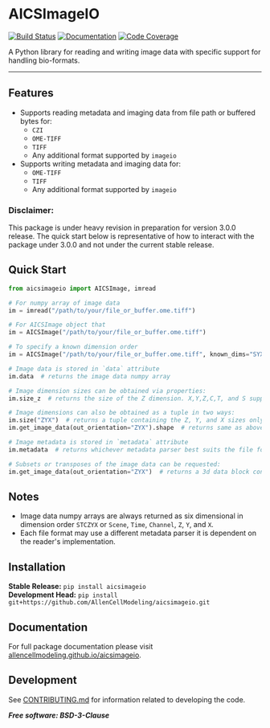 # AICSImageIO

[![Build Status](https://github.com/AllenCellModeling/aicsimageio/workflows/Build%20Master/badge.svg)](https://github.com/AllenCellModeling/aicsimageio/actions)
[![Documentation](https://github.com/AllenCellModeling/aicsimageio/workflows/Docs/badge.svg)](https://allencellmodeling.github.io/aicsimageio)
[![Code Coverage](https://codecov.io/gh/AllenCellModeling/aicsimageio/branch/master/graph/badge.svg)](https://codecov.io/gh/AllenCellModeling/aicsimageio)

A Python library for reading and writing image data with specific support for handling bio-formats.

---

## Features
* Supports reading metadata and imaging data from file path or buffered bytes for:
    * `CZI`
    * `OME-TIFF`
    * `TIFF`
    * Any additional format supported by `imageio`
* Supports writing metadata and imaging data for:
    * `OME-TIFF`
    * `TIFF`
    * Any additional format supported by `imageio`

### Disclaimer:
This package is under heavy revision in preparation for version 3.0.0 release. The quick start below is representative
of how to interact with the package under 3.0.0 and not under the current stable release.

## Quick Start
```python
from aicsimageio import AICSImage, imread

# For numpy array of image data
im = imread("/path/to/your/file_or_buffer.ome.tiff")

# For AICSImage object that
im = AICSImage("/path/to/your/file_or_buffer.ome.tiff")

# To specify a known dimension order
im = AICSImage("/path/to/your/file_or_buffer.ome.tiff", known_dims="SYX")

# Image data is stored in `data` attribute
im.data  # returns the image data numpy array

# Image dimension sizes can be obtained via properties:
im.size_z  # returns the size of the Z dimension. X,Y,Z,C,T, and S supported.

# Image dimensions can also be obtained as a tuple in two ways:
im.size("ZYX")  # returns a tuple containing the Z, Y, and X sizes only
im.get_image_data(out_orientation="ZYX").shape  # returns same as above

# Image metadata is stored in `metadata` attribute
im.metadata  # returns whichever metadata parser best suits the file format

# Subsets or transposes of the image data can be requested:
im.get_image_data(out_orientation="ZYX")  # returns a 3d data block containing only the ZYX dimensions

```

## Notes
* Image data numpy arrays are always returned as six dimensional in dimension order `STCZYX`
or `Scene`, `Time`, `Channel`, `Z`, `Y`, and `X`.
* Each file format may use a different metadata parser it is dependent on the reader's implementation.

## Installation
**Stable Release:** `pip install aicsimageio`<br>
**Development Head:** `pip install git+https://github.com/AllenCellModeling/aicsimageio.git`

## Documentation
For full package documentation please visit [allencellmodeling.github.io/aicsimageio](https://allencellmodeling.github.io/aicsimageio/index.html).

## Development
See [CONTRIBUTING.md](CONTRIBUTING.md) for information related to developing the code.

***Free software: BSD-3-Clause***

